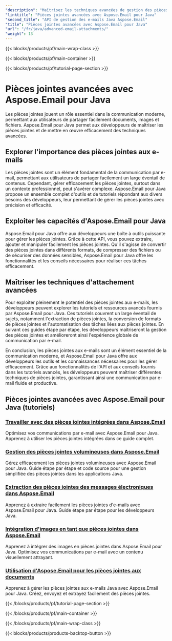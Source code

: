 ```yaml
---
"description": "Maîtrisez les techniques avancées de gestion des pièces jointes avec Aspose.Email pour Java. Explorez des tutoriels pour gérer efficacement les pièces jointes."
"linktitle": "Pièces jointes avancées avec Aspose.Email pour Java"
"second_title": "API de gestion des e-mails Java Aspose.Email"
"title": "Pièces jointes avancées avec Aspose.Email pour Java"
"url": "/fr/java/advanced-email-attachments/"
"weight": 13
---
```


{{< blocks/products/pf/main-wrap-class >}}

{{< blocks/products/pf/main-container >}}

{{< blocks/products/pf/tutorial-page-section >}}

# Pièces jointes avancées avec Aspose.Email pour Java


Les pièces jointes jouent un rôle essentiel dans la communication moderne, permettant aux utilisateurs de partager facilement documents, images et fichiers. Aspose.Email pour Java permet aux développeurs de maîtriser les pièces jointes et de mettre en œuvre efficacement des techniques avancées.

## Explorer l'importance des pièces jointes aux e-mails

Les pièces jointes sont un élément fondamental de la communication par e-mail, permettant aux utilisateurs de partager facilement un large éventail de contenus. Cependant, gérer efficacement les pièces jointes, surtout dans un contexte professionnel, peut s'avérer complexe. Aspose.Email pour Java propose un ensemble complet d'outils et de tutoriels répondant aux divers besoins des développeurs, leur permettant de gérer les pièces jointes avec précision et efficacité.

## Exploiter les capacités d'Aspose.Email pour Java

Aspose.Email pour Java offre aux développeurs une boîte à outils puissante pour gérer les pièces jointes. Grâce à cette API, vous pouvez extraire, ajouter et manipuler facilement les pièces jointes. Qu'il s'agisse de convertir des pièces jointes dans différents formats, de compresser des fichiers ou de sécuriser des données sensibles, Aspose.Email pour Java offre les fonctionnalités et les conseils nécessaires pour réaliser ces tâches efficacement.

## Maîtriser les techniques d'attachement avancées

Pour exploiter pleinement le potentiel des pièces jointes aux e-mails, les développeurs peuvent explorer les tutoriels et ressources avancés fournis par Aspose.Email pour Java. Ces tutoriels couvrent un large éventail de sujets, notamment l'extraction de pièces jointes, la conversion de formats de pièces jointes et l'automatisation des tâches liées aux pièces jointes. En suivant ces guides étape par étape, les développeurs maîtriseront la gestion des pièces jointes et amélioreront ainsi l'expérience globale de communication par e-mail.

En conclusion, les pièces jointes aux e-mails sont un élément essentiel de la communication moderne, et Aspose.Email pour Java offre aux développeurs les outils et les connaissances nécessaires pour les gérer efficacement. Grâce aux fonctionnalités de l'API et aux conseils fournis dans les tutoriels avancés, les développeurs peuvent maîtriser différentes techniques de pièces jointes, garantissant ainsi une communication par e-mail fluide et productive.

## Pièces jointes avancées avec Aspose.Email pour Java (tutoriels)
### [Travailler avec des pièces jointes intégrées dans Aspose.Email](./working-with-inline-attachments/)
Optimisez vos communications par e-mail avec Aspose.Email pour Java. Apprenez à utiliser les pièces jointes intégrées dans ce guide complet.
### [Gestion des pièces jointes volumineuses dans Aspose.Email](./managing-large-attachments/)
Gérez efficacement les pièces jointes volumineuses avec Aspose.Email pour Java. Guide étape par étape et code source pour une gestion simplifiée des pièces jointes dans les applications Java.
### [Extraction des pièces jointes des messages électroniques dans Aspose.Email](./extracting-attachments-from-email-messages/)
Apprenez à extraire facilement les pièces jointes d'e-mails avec Aspose.Email pour Java. Guide étape par étape pour les développeurs Java.
### [Intégration d'images en tant que pièces jointes dans Aspose.Email](./embedding-images-as-attachments/)
Apprenez à intégrer des images en pièces jointes dans Aspose.Email pour Java. Optimisez vos communications par e-mail avec un contenu visuellement attrayant.
### [Utilisation d'Aspose.Email pour les pièces jointes aux documents](./using-aspose-email-for-document-attachments/)
Apprenez à gérer les pièces jointes aux e-mails Java avec Aspose.Email pour Java. Créez, envoyez et extrayez facilement des pièces jointes.

{{< /blocks/products/pf/tutorial-page-section >}}

{{< /blocks/products/pf/main-container >}}

{{< /blocks/products/pf/main-wrap-class >}}

{{< blocks/products/products-backtop-button >}}